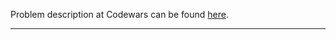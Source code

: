 Problem description at Codewars can be found
[here](https://www.codewars.com/kata/596e4ef7b61e25981200009f/train/python).

-------------


